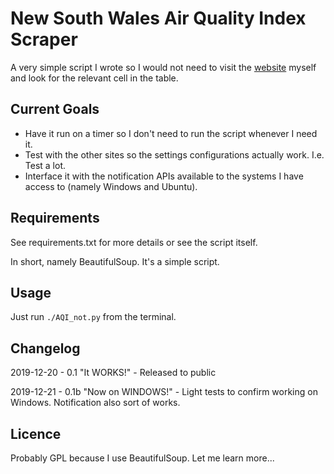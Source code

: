 # New South Wales Air Quality Index Scraper

A very simple script I wrote so I would not need to visit the [website](https://airquality.environment.nsw.gov.au/aquisnetnswphp/getPage.php?reportid=1 "Environment NSW's Official Air Quality Index Table") myself and look for the relevant cell in the table.

## Current Goals

* Have it run on a timer so I don't need to run the script whenever I need it.
* Test with the other sites so the settings configurations actually work. I.e. Test a lot.
* Interface it with the notification APIs available to the systems I have access to (namely Windows and Ubuntu).

## Requirements

See requirements.txt for more details or see the script itself.

In short, namely BeautifulSoup. It's a simple script.

## Usage

Just run `./AQI_not.py` from the terminal.

## Changelog

2019-12-20 - 0.1 "It WORKS!" - Released to public

2019-12-21 - 0.1b "Now on WINDOWS!" - Light tests to confirm working on Windows. Notification also sort of works.

## Licence

Probably GPL because I use BeautifulSoup. Let me learn more...
